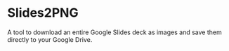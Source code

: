 # Slides2PNG
A tool to download an entire Google Slides deck as images and save them directly to your Google Drive.
